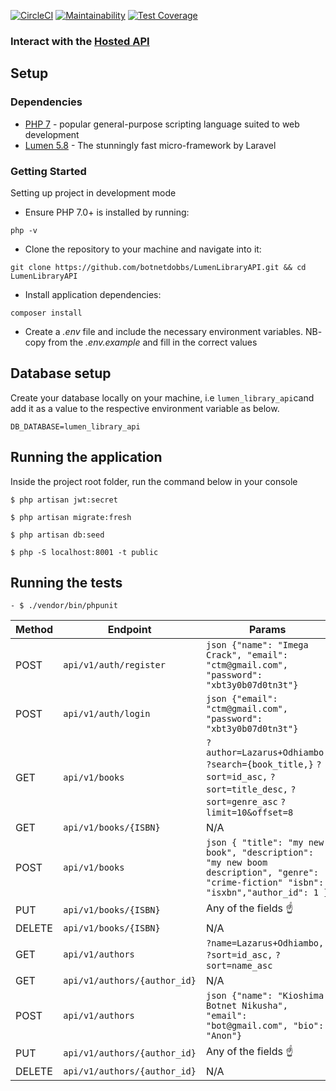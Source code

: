 [![CircleCI](https://circleci.com/gh/botnetdobbs/LumenLibraryAPI.svg?style=svg)](https://circleci.com/gh/botnetdobbs/LumenLibraryAPI)
[![Maintainability](https://api.codeclimate.com/v1/badges/b2b6b6e77d685a07c408/maintainability)](https://codeclimate.com/github/botnetdobbs/LumenLibraryAPI/maintainability)
[![Test Coverage](https://api.codeclimate.com/v1/badges/b2b6b6e77d685a07c408/test_coverage)](https://codeclimate.com/github/botnetdobbs/LumenLibraryAPI/test_coverage)

### Interact with the [Hosted API](https://lumenlibraryapi.herokuapp.com/api/v1/books)

## Setup

### Dependencies

* [PHP 7](http://php.net/) - popular general-purpose scripting language suited to web development
* [Lumen 5.8](https://lumen.laravel.com/docs/5.8) - The stunningly fast micro-framework by Laravel

### Getting Started

Setting up project in development mode

* Ensure PHP 7.0+ is installed by running:
```
php -v
```

* Clone the repository to your machine and navigate into it:
```
git clone https://github.com/botnetdobbs/LumenLibraryAPI.git && cd LumenLibraryAPI
```
* Install application dependencies:
```
composer install
```
* Create a *.env* file and include the necessary environment variables. NB- copy from the *.env.example* and fill in the correct values

## Database setup
Create your database locally on your machine, i.e `lumen_library_api`cand add it as a value to the respective environment variable as below.
```
DB_DATABASE=lumen_library_api
```


## Running the application
Inside the project root folder, run the command below in your console
```
$ php artisan jwt:secret
```

```
$ php artisan migrate:fresh
```
```
$ php artisan db:seed
```
```
$ php -S localhost:8001 -t public
```


## Running the tests

```
- $ ./vendor/bin/phpunit
```


| Method | Endpoint | Params |
| ------ | ------ | ------- |
| POST | ```api/v1/auth/register``` | ```json {"name": "Imega Crack", "email": "ctm@gmail.com", "password": "xbt3y0b07d0tn3t"}``` |
| POST | ```api/v1/auth/login``` | ```json {"email": "ctm@gmail.com", "password": "xbt3y0b07d0tn3t"}``` |
| GET | ```api/v1/books```| ```?author=Lazarus+Odhiambo,``` ```?search={book_title,}``` ```?sort=id_asc,``` ```?sort=title_desc,``` ```?sort=genre_asc``` ```?limit=10&offset=8``` |
| GET | ```api/v1/books/{ISBN}``` | N/A |
| POST | ```api/v1/books``` | ```json { "title": "my new book", "description": "my new boom description", "genre": "crime-fiction" "isbn": "isxbn","author_id": 1 }``` |
| PUT | ```api/v1/books/{ISBN}``` | Any of the fields ☝️ |
| DELETE | ```api/v1/books/{ISBN}``` | N/A |
| GET | ```api/v1/authors``` | ```?name=Lazarus+Odhiambo,``` ```?sort=id_asc,``` ```?sort=name_asc``` |
| GET | ```api/v1/authors/{author_id}``` | N/A |
| POST | ```api/v1/authors``` | ```json {"name": "Kioshima Botnet Nikusha", "email": "bot@gmail.com", "bio": "Anon"}``` |
| PUT | ```api/v1/authors/{author_id}``` | Any of the fields ☝️ |
| DELETE | ```api/v1/authors/{author_id}``` | N/A |